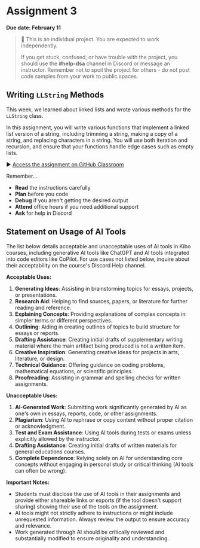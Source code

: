 <!--meta exposure: repeat -->
<!--meta assessmentFormat: ProgrammingAssignment -->
<!--meta submissionVia: GradeScope -->
<!--meta instructionType: specific -->
<!--meta submissionFormatFlexibility: no -->
<!--meta submissionTopicFlexibility: no -->
<!--meta rubricAvailable: no -->
<!--meta rubricShared: no -->
<!--meta groupWork: no -->
<!--meta automatedGrading: 100 -->
<!--meta studentInstructionsLink: https://github.com/kiboschool/dsa-assignment3 -->
<!--meta topics: LinkedLists -->

# Assignment 3

**Due date: February 11**

> 📌 This is an individual project. You are expected to work independently.
>
> If you get stuck, confused, or have trouble with the project, you should use the **#help-dsa** channel in Discord or message an instructor. Remember not to spoil the project for others - do not post code samples from your work to public spaces.

## Writing `LLString` Methods

This week, we learned about linked lists and wrote various methods for the `LLString` class.

In this assignment, you will write various functions that implement a linked list version of a string, including trimming a string, making a copy of a string, and replacing characters in a string. You will use both iteration and recursion, and ensure that your functions handle edge cases such as empty lists.

▶️ [Access the assignment on GitHub Classroom](https://github.com/kiboschool/dsa-assignment3)

Remember...

- **Read** the instructions carefully
- **Plan** before you code
- **Debug** if you aren't getting the desired output
- **Attend** office hours if you need additional support
- **Ask** for help in Discord

## Statement on Usage of AI Tools

The list below details acceptable and unacceptable uses of AI tools in Kibo courses, including generative AI tools like ChatGPT and AI tools integrated into code editors like CoPilot. For use cases not listed below, inquire about their acceptability on the course's Discord Help channel.

**Acceptable Uses:**

1. **Generating Ideas**: Assisting in brainstorming topics for essays, projects, or presentations.
2. **Research Aid**: Helping to find sources, papers, or literature for further reading and reference.
3. **Explaining Concepts**: Providing explanations of complex concepts in simpler terms or different perspectives.
4. **Outlining**: Aiding in creating outlines of topics to build structure for essays or reports.
5. **Drafting Assistance**: Creating initial drafts of supplementary writing material where the main artifact being produced is not a written item.
6. **Creative Inspiration**: Generating creative ideas for projects in arts, literature, or design.
7. **Technical Guidance**: Offering guidance on coding problems, mathematical equations, or scientific principles.
8. **Proofreading**: Assisting in grammar and spelling checks for written assignments.

**Unacceptable Uses:**

1. **AI-Generated Work**: Submitting work significantly generated by AI as one's own in essays, reports, code, or other assignments.
2. **Plagiarism**: Using AI to rephrase or copy content without proper citation or acknowledgment.
3. **Test and Exam Assistance**: Using AI tools during tests or exams unless explicitly allowed by the instructor.
4. **Drafting Assistance**: Creating initial drafts of written materials for general educations courses.
5. **Complete Dependence**: Relying solely on AI for understanding core concepts without engaging in personal study or critical thinking (AI tools can often be wrong).

**Important Notes:**

- Students must disclose the use of AI tools in their assignments and provide either shareable links or exports (if the tool doesn't support sharing) showing their use of the tools on the assignment.
- AI tools might not strictly adhere to instructions or might include unrequested information. Always review the output to ensure accuracy and relevance.
- Work generated through AI should be critically reviewed and substantially modified to ensure originality and understanding.

